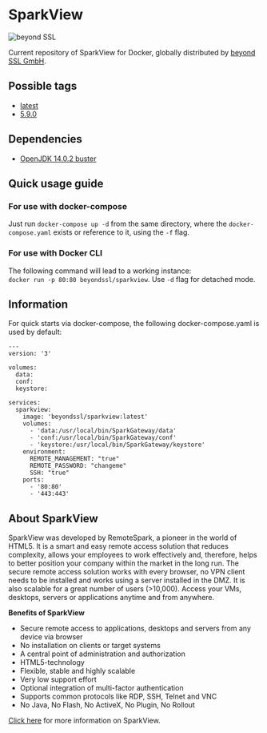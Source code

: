 # SparkView
![beyond SSL](https://www.beyondssl.com/beyondssl-logo-small-color.png)

Current repository of SparkView for Docker, globally distributed by [beyond SSL GmbH](https://www.beyondssl.com/).

## Possible tags
* [latest](https://github.com/beyondssl/sparkview/blob/master/Dockerfile)
* [5.9.0](https://github.com/beyondssl/sparkview/blob/master/Dockerfile)

## Dependencies
* [OpenJDK 14.0.2 buster](https://github.com/docker-library/openjdk/blob/83fbf16d99f4094df192b4f07909b473ad1d8392/14/jdk/buster/Dockerfile)

## Quick usage guide
### For use with docker-compose
Just run `docker-compose up -d` from the same directory, where the `docker-compose.yaml` exists or reference to it, using the `-f` flag.

### For use with Docker CLI
The following command will lead to a working instance:<br>
`docker run -p 80:80 beyondssl/sparkview`. Use `-d` flag for detached mode.

## Information
For quick starts via docker-compose, the following docker-compose.yaml is used by default:
```
---
version: '3'

volumes:
  data:
  conf:
  keystore:

services:
  sparkview:
    image: 'beyondssl/sparkview:latest'
    volumes:
      - 'data:/usr/local/bin/SparkGateway/data'
      - 'conf:/usr/local/bin/SparkGateway/conf'
      - 'keystore:/usr/local/bin/SparkGateway/keystore'
    environment:
      REMOTE_MANAGEMENT: "true"
      REMOTE_PASSWORD: "changeme"
      SSH: "true"
    ports:
      - '80:80'
      - '443:443'
```

## About SparkView
SparkView was developed by RemoteSpark, a pioneer in the world of HTML5. It is a smart and easy remote access solution that reduces complexity, allows your employees to work effectively and, therefore, helps to better position your company within the market in the long run. The secure remote access solution works with every browser, no VPN client needs to be installed and works using a server installed in the DMZ. It is also scalable for a great number of users (>10,000). Access your VMs, desktops, servers or applications anytime and from anywhere.

**Benefits of SparkView**
* Secure remote access to applications, desktops and servers from any device via browser
* No installation on clients or target systems
* A central point of administration and authorization
* HTML5-technology
* Flexible, stable and highly scalable
* Very low support effort
* Optional integration of multi-factor authentication
* Supports common protocols like RDP, SSH, Telnet and VNC
* No Java, No Flash, No ActiveX, No Plugin, No Rollout

[Click here](https://www.beyondssl.com/en/products/sparkview/) for more information on SparkView.
